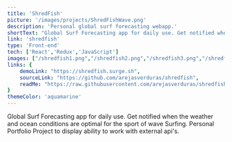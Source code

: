 ```yaml
---
title: 'ShredFish'
picture: '/images/projects/ShredFishWave.png'
description: 'Personal global surf forecasting webapp.'
shortText: "Global Surf Forecasting app for daily use. Get notified when the weather and ocean conditions are optimal for the sport of wave Surfing. Personal Portfolio Project to display ability to work with external api's."
link: 'shredfish'
type: 'Front-end'
tech: ['React','Redux','JavaScript']
images: ["/shredfish1.png","/shredfish2.png","/shredfish3.png","/shredfish4.png","/shredfish6.png"]
links: {
    demoLink: "https://shredfish.surge.sh",
    sourceLink: "https://github.com/arejasverduras/shredfish",
    readMe: "https://raw.githubusercontent.com/arejasverduras/shredfish/master/README.md"
}
themeColor: 'aquamarine'
---
```


 Global Surf Forecasting app for daily use. Get notified when the weather and ocean conditions are optimal for the sport of wave Surfing. Personal Portfolio Project to display ability to work with external api's.